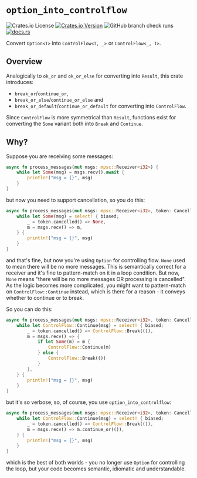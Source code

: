 # `option_into_controlflow`

![Crates.io License](https://img.shields.io/crates/l/option_into_controlflow)
[![Crates.io Version](https://img.shields.io/crates/v/option_into_controlflow)](https://crates.io/crates/option_into_controlflow/)
![GitHub branch check runs](https://img.shields.io/github/check-runs/komar007/option_into_controlflow/main)
[![docs.rs](https://img.shields.io/docsrs/option_into_controlflow)](https://docs.rs/option_into_controlflow)

Convert `Option<T>` into `ControlFlow<T, _>` or `ControlFlow<_, T>`.

## Overview

Analogically to `ok_or` and `ok_or_else` for converting into `Result`, this crate introduces:
- `break_or`/`continue_or`,
- `break_or_else`/`continue_or_else` and
- `break_or_default`/`continue_or_default` for converting into `ControlFlow`.

Since `ControlFlow` is more symmetrical than `Result`, functions exist for converting the `Some`
variant both into `Break` and `Continue`.

## Why?

Suppose you are receiving some messages:

```rust
async fn process_messages(mut msgs: mpsc::Receiver<i32>) {
    while let Some(msg) = msgs.recv().await {
        println!("msg = {}", msg)
    }
}
```

but now you need to support cancellation, so you do this:

```rust
async fn process_messages(mut msgs: mpsc::Receiver<i32>, token: CancellationToken) {
    while let Some(msg) = select! { biased;
        _ = token.cancelled() => None,
        m = msgs.recv() => m,
    } {
        println!("msg = {}", msg)
    }
}
```

and that's fine, but now you're using `Option` for controlling flow. `None` used to mean there will
be no more messages. This is semantically correct for a receiver and it's fine to pattern-match on
it in a loop condition. But now, `None` means "there will be no more messages OR processing is
cancelled". As the logic becomes more complicated, you might want to pattern-match on
`ControlFlow::Continue` instead, which is there for a reason - it conveys whether to continue or to
break.

So you can do this:

```rust
async fn process_messages(mut msgs: mpsc::Receiver<i32>, token: CancellationToken) {
    while let ControlFlow::Continue(msg) = select! { biased;
        _ = token.cancelled() => ControlFlow::Break(()),
        m = msgs.recv() => {
            if let Some(m) = m {
                ControlFlow::Continue(m)
            } else {
                ControlFlow::Break(())
            }
        },
    } {
        println!("msg = {}", msg)
    }
}
```

but it's so verbose, so, of course, you use `option_into_controlflow`:

```rust
async fn process_messages(mut msgs: mpsc::Receiver<i32>, token: CancellationToken) {
    while let ControlFlow::Continue(msg) = select! { biased;
        _ = token.cancelled() => ControlFlow::Break(()),
        m = msgs.recv() => m.continue_or(()),
    } {
        println!("msg = {}", msg)
    }
}
```

which is the best of both worlds - you no longer use `Option` for controlling the loop, but your
code becomes semantic, idiomatic and understandable.

